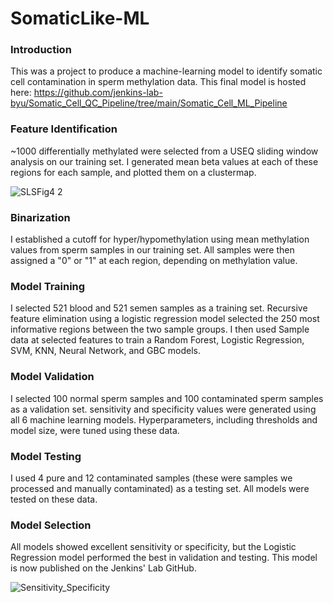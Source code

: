 # SomaticLike-ML

### Introduction
This was a project to produce a machine-learning model to identify somatic cell contamination in sperm methylation data. 
This final model is hosted here: https://github.com/jenkins-lab-byu/Somatic_Cell_QC_Pipeline/tree/main/Somatic_Cell_ML_Pipeline

### Feature Identification
~1000 differentially methylated were selected from a USEQ sliding window analysis on our training set. I generated mean beta values at each of these regions for each sample, 
and plotted them on a clustermap.

![SLSFig4 2](https://github.com/carternorton11/SomaticLike-ML/assets/99043737/d78570df-92e8-4dbe-8024-365ba164a26f)

### Binarization
I established a cutoff for hyper/hypomethylation using mean methylation values from sperm samples in our training set. All samples were then assigned a "0" or "1" at each region,
depending on methylation value. 

### Model Training
I selected 521 blood and 521 semen samples as a training set. Recursive feature elimination using a logistic regression model selected the 250 most informative regions between the two sample groups. 
I then used Sample data at selected features to train a Random Forest, Logistic Regression, SVM, KNN, Neural Network, and GBC models. 

### Model Validation
I selected 100 normal sperm samples and 100 contaminated sperm samples as a validation set. sensitivity and specificity values were generated using all 6 machine learning models. Hyperparameters, including thresholds and model size, were tuned using these data.

### Model Testing
I used 4 pure and 12 contaminated samples (these were samples we processed and manually contaminated) as a testing set. All models were tested on these data. 

### Model Selection
All models showed excellent sensitivity or specificity, but the Logistic Regression model performed the best in validation and testing. This model is now published on the Jenkins' Lab GitHub. 

![Sensitivity_Specificity](https://github.com/carternorton11/SomaticLike-ML/assets/99043737/83eb4595-ab57-4651-97f0-de637a9c67bc)



